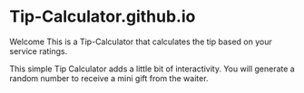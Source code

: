 # Tip-Calculator.github.io
Welcome This is a Tip-Calculator that calculates the tip based on your service ratings. 

This simple Tip Calculator adds a little bit of interactivity. You will generate a random number to receive a mini gift from the waiter.
